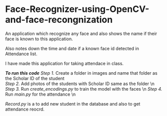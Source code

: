 # Face-Recognizer-using-OpenCV-and-face-recongnization

An application which recognize any face and also shows the name if their face is known to this application.

Also notes down the time and date if a known face id detected in Attendance list. 

I have made this application for taking attendace in class.

***To run this code***
*Step 1.* Create a folder in images and name that folder as the Scholar ID of the student <br />
*Step 2.* Add photos of the students with Scholar ID same as the folder \n
*Step 3.* Run *create_encodings.py* to train the model with the faces \n
*Step 4.* Run *main.py* for the attendance \n

*Record.py* is a to add new student in the database and also to get attendance reocrd.
